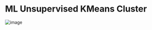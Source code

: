 # ML Unsupervised KMeans Cluster 

![image](https://github.com/user-attachments/assets/fbacccd0-151b-4223-a4de-da24b5890dfa)

